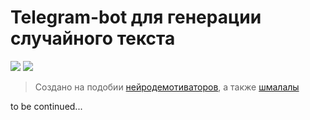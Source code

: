 # Telegram-bot для генерации случайного текста

<p>
 <img src="https://camo.githubusercontent.com/c917c2ec3ee2436b2b29d756c450401e6435df7857662e6f1c6db4c38e1f96fd/68747470733a2f2f696d672e736869656c64732e696f2f62616467652f4c6963656e73652d47504c25323076332d79656c6c6f772e737667">
  <img src="https://camo.githubusercontent.com/0d9843800c726f67fc3f55f705d076bbf35c5cbfc02ac059503e45e1eb5958d7/68747470733a2f2f696d672e736869656c64732e696f2f707970692f707976657273696f6e732f7974326d70332e737667">

> Создано на подобии [нейродемотиваторов](https://vk.com/neurodemotivators), а также [шмалалы](https://shmalala.com)

to be continued...
